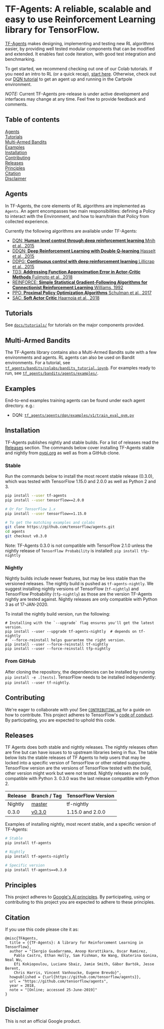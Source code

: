 # TF-Agents: A reliable, scalable and easy to use Reinforcement Learning library for TensorFlow.


[TF-Agents](https://github.com/tensorflow/agents) makes designing, implementing
and testing new RL algorithms easier, by providing well tested modular
components that can be modified and extended. It enables fast code iteration,
with good test integration and benchmarking.

To get started, we recommend checking out one of our Colab tutorials. If you
need an intro to RL (or a quick recap),
[start here](docs/tutorials/0_intro_rl.ipynb). Otherwise, check out our
[DQN tutorial](docs/tutorials/1_dqn_tutorial.ipynb) to get an agent up and
running in the Cartpole environment.

*NOTE:* Current TF-Agents pre-release is under active development and
interfaces may change at any time. Feel free to provide feedback and comments.

## Table of contents

<a href='#Agents'>Agents</a><br>
<a href='#Tutorials'>Tutorials</a><br>
<a href='#Multi-Armed Bandits'>Multi-Armed Bandits</a><br>
<a href='#Examples'>Examples</a><br>
<a href='#Installation'>Installation</a><br>
<a href='#Contributing'>Contributing</a><br>
<a href='#Releases'>Releases</a><br>
<a href='#Principles'>Principles</a><br>
<a href='#Citation'>Citation</a><br>
<a href='#Disclaimer'>Disclaimer</a><br>

<a id='Agents'></a>
## Agents


In TF-Agents, the core elements of RL algorithms are implemented as `Agents`.
An agent encompasses two main responsibilities: defining a Policy to interact
with the Environment, and how to learn/train that Policy from collected
experience.

Currently the following algorithms are available under TF-Agents:

* [DQN: __Human level control through deep reinforcement learning__ Mnih et al., 2015](https://deepmind.com/research/dqn/)
* [DDQN: __Deep Reinforcement Learning with Double Q-learning__ Hasselt et al., 2015](https://arxiv.org/abs/1509.06461)
* [DDPG: __Continuous control with deep reinforcement learning__ Lillicrap et al., 2015](https://arxiv.org/abs/1509.02971)
* [TD3: __Addressing Function Approximation Error in Actor-Critic Methods__ Fujimoto et al., 2018](https://arxiv.org/abs/1802.09477)
* [REINFORCE: __Simple Statistical Gradient-Following Algorithms for Connectionist Reinforcement Learning__ Williams, 1992](http://www-anw.cs.umass.edu/~barto/courses/cs687/williams92simple.pdf)
* [PPO: __Proximal Policy Optimization Algorithms__ Schulman et al., 2017](https://arxiv.org/abs/1707.06347)
* [SAC: __Soft Actor Critic__ Haarnoja et al., 2018](https://arxiv.org/abs/1812.05905)

<a id='Tutorials'></a>
## Tutorials

See [`docs/tutorials/`](docs/tutorials) for tutorials on the major components
provided.

<a id='Multi-Armed Bandits'></a>

## Multi-Armed Bandits

The TF-Agents library contains also a Multi-Armed Bandits suite with a few
environments and agents. RL agents can also be used on Bandit environments. For
a tutorial, see
[`tf_agents/bandits/colabs/bandits_tutorial.ipynb`](https://github.com/tensorflow/agents/tree/master/tf_agents/bandits/colabs/bandits_tutorial.ipynb).
For examples ready to run, see
[`tf_agents/bandits/agents/examples/`](https://github.com/tensorflow/agents/tree/master/tf_agents/bandits/agents/examples/).

<a id='Examples'></a>
## Examples
End-to-end examples training agents can be found under each agent directory.
e.g.:

* DQN: [`tf_agents/agents/dqn/examples/v1/train_eval_gym.py`](https://github.com/tensorflow/agents/tree/master/tf_agents/agents/dqn/examples/v1/train_eval_gym.py)

<a id='Installation'></a>
## Installation

TF-Agents publishes nightly and stable builds. For a list of releases read the
<a href='#Releases'>Releases</a> section. The commands below cover installing
TF-Agents stable and nightly from [pypi.org](https://pypi.org) as well as from a
GitHub clone.

### Stable

Run the commands below to install the most recent stable release (0.3.0), which
was tested with TensorFlow 1.15.0 and 2.0.0 as well as Python 2 and 3.

```bash
pip install --user tf-agents
pip install --user tensorflow==2.0.0

# Or For TensorFlow 1.x
pip install --user tensorflow==1.15.0

# To get the matching examples and colabs
git clone https://github.com/tensorflow/agents.git
cd agents
git checkout v0.3.0

```

Note: TF-Agents 0.3.0 is not compatible with TensorFlow 2.1.0 unless the nightly
release of `TensorFlow Probability` is installed: `pip install tfp-nightly`

### Nightly

Nightly builds include newer features, but may be less stable than the versioned
releases. The nightly build is pushed as `tf-agents-nightly`. We suggest
installing nightly versions of TensorFlow (`tf-nightly`) and TensorFlow
Probability (`tfp-nightly`) as those are the version TF-Agents nightly are
tested against. Nightly releases are only compatible with Python 3 as of
17-JAN-2020.

To install the nightly build version, run the following:

```shell
# Installing with the `--upgrade` flag ensures you'll get the latest version.
pip install --user --upgrade tf-agents-nightly  # depends on tf-nightly
# `--force-reinstall helps guarantee the right version.
pip install --user --force-reinstall tf-nightly
pip install --user --force-reinstall tfp-nightly
```

### From GitHub

After cloning the repository, the dependencies can be installed by running
`pip install -e .[tests]`. TensorFlow needs to be installed independently:
`pip install --user tf-nightly`.

<a id='Contributing'></a>
## Contributing

We're eager to collaborate with you! See [`CONTRIBUTING.md`](CONTRIBUTING.md)
for a guide on how to contribute. This project adheres to TensorFlow's
[code of conduct](CODE_OF_CONDUCT.md). By participating, you are expected to
uphold this code.

<a id='Releases'></a>
## Releases

TF Agents does both stable and nightly releases. The nightly releases often are
fine but can have issues to to upstream libraries being in flux. The table below
lists the stable releases of TF Agents to help users that may be locked into a
specific version of TensorFlow or other related supporting. TensorFlow version
are the versions of TensorFlow tested with the build, other version might work
but were not tested. Nightly releases are only compatible with Python 3. 0.3.0
was the last release compatible with Python 2.

| Release  | Branch / Tag      | TensorFlow Version |
| -------- | ----------- | ------------------ |
| Nightly  | [master](https://github.com/tensorflow/agents) | tf-nightly         |
| 0.3.0    | [v0.3.0](https://github.com/tensorflow/agents/tree/v0.3.0) | 1.15.0 and 2.0.0   |

Examples of installing nightly, most recent stable, and a specific version of
TF-Agents:

```bash
# Stable
pip install tf-agents

# Nightly
pip install tf-agents-nightly

# Specific version
pip install tf-agents==0.3.0

```


<a id='Principles'></a>
## Principles

This project adheres to [Google's AI principles](PRINCIPLES.md).
By participating, using or contributing to this project you are expected to
adhere to these principles.

<a id='Citation'></a>
## Citation

If you use this code please cite it as:

```
@misc{TFAgents,
  title = {{TF-Agents}: A library for Reinforcement Learning in TensorFlow},
  author = "{Sergio Guadarrama, Anoop Korattikara, Oscar Ramirez,
    Pablo Castro, Ethan Holly, Sam Fishman, Ke Wang, Ekaterina Gonina, Neal Wu,
    Efi Kokiopoulou, Luciano Sbaiz, Jamie Smith, Gábor Bartók, Jesse Berent,
    Chris Harris, Vincent Vanhoucke, Eugene Brevdo}",
  howpublished = {\url{https://github.com/tensorflow/agents}},
  url = "https://github.com/tensorflow/agents",
  year = 2018,
  note = "[Online; accessed 25-June-2019]"
}
```

<a id='Disclaimer'></a>
## Disclaimer

This is not an official Google product.
